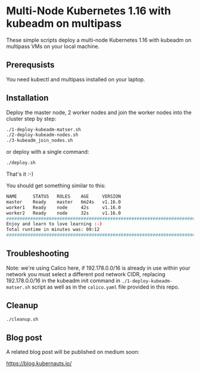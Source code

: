 # Multi-Node Kubernetes 1.16 with kubeadm on multipass

These simple scripts deploy a multi-node Kubernetes 1.16 with kubeadm on multipass VMs on your local machine.

## Prerequsists

You need kubectl and multipass installed on your laptop.

## Installation

Deploy the master node, 2 worker nodes and join the worker nodes into the cluster step by step:

```bash
./1-deploy-kubeadm-matser.sh
./2-deploy-kubeadm-nodes.sh
./3-kubeadm_join_nodes.sh
```

or deploy with a single command:

```bash
./deploy.sh
```

That's it :-)

You should get something similar to this:

```bash
NAME      STATUS   ROLES    AGE     VERSION
master    Ready    master   6m24s   v1.16.0
worker1   Ready    node     42s     v1.16.0
worker2   Ready    node     32s     v1.16.0
############################################################################
Enjoy and learn to love learning :-)
Total runtime in minutes was: 09:12
############################################################################
```


## Troubleshooting

Note: we're using Calico here, if 192.178.0.0/16 is already in use within your network you must select a different pod network CIDR, replacing 192.178.0.0/16 in the kubeadm init command in `./1-deploy-kubeadm-matser.sh` script as well as in the `calico.yaml` file provided in this repo.

## Cleanup

```bash
./cleanup.sh
```

## Blog post

A related blog post will be published on medium soon:

https://blog.kubernauts.io/


